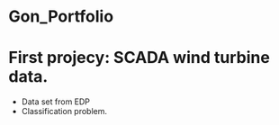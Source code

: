 # Gon_Portfolio

# First projecy: SCADA wind turbine data. 
* Data set from EDP
* Classification problem.
